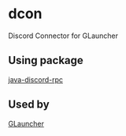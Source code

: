 # dcon
Discord Connector for GLauncher

## Using package
[java-discord-rpc](https://github.com/MinnDevelopment/java-discord-rpc)

## Used by
[GLauncher](https://github.com/dekotan24/glc_cs)
